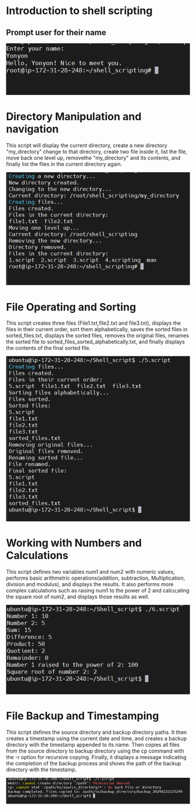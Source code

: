 # Introduction to shell scripting
## Prompt user for their name

![alt text](<images/Screenshot 2024-02-22 113640.png>)

# Directory Manipulation and navigation

This script will display the current directory, create a new directory "my_directory" change to that directory, create two file inside it, list the file, move back one level up, removethe "my_directory" and its contents, and finally list the files in the current directory again.

![alt text](<images/Screenshot 2024-02-22 121100.png>)

# File Operating and Sorting

This script creates three files (File1.txt,file2.txt and file3.txt), displays the files in their current order, sort them alphabetically, saves the sorted files in sorted_files.txt, displays the sorted files, removes the original files, renames the sorted file to sorted_files_sorted_alphabetically.txt, and finally displays the contents of the final sorted file.

![alt text](<images/Screenshot 2024-02-22 122819.png>)

# Working with Numbers and Calculations

This script defines two variables num1 and num2 with numeric values, performs basic arithmetric operations(addition, subtraction, Multiplication, division and modulus), and displays the results. It also performs more complex calculations such as raising num1 to the power of 2 and calcu;ating the square root of num2, and displays those results as well.

![alt text](<images/Screenshot 2024-02-22 123146.png>)

# File Backup and Timestamping

This script defines the source directory and backup directory paths. It then creates a timestamp using the current date and time, and creates a backup directory with the timestamp appended to its name. Then copies all files from the source directory to backup directory using the cp command with the -r option for recursive copying. Finally, it displays a message indicating the completion of the backup process and shows the path of the backup directory with the timestamp.

![alt text](<images/Screenshot 2024-02-22 125545.png>)